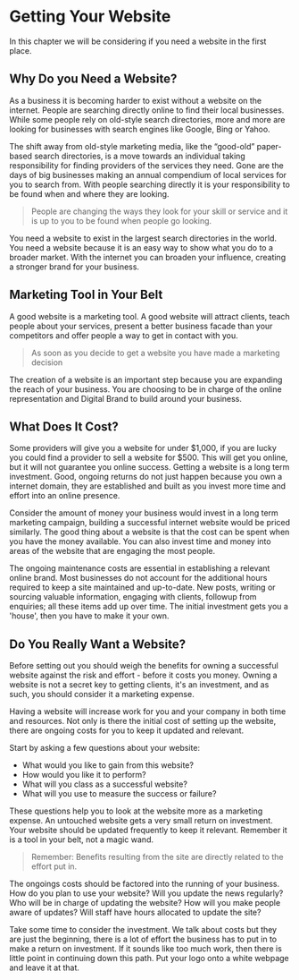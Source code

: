 # Getting Your Website

In this chapter we will be considering if you need a website in the first place.

## Why Do you Need a Website?

As a business it is becoming harder to exist without a website on the internet. People are searching directly online to find their local businesses. While some people rely on old-style search directories, more and more are looking for businesses with search engines like Google, Bing or Yahoo.

The shift away from old-style marketing media, like the “good-old” paper-based search directories, is a move towards an individual taking responsibility for finding providers of the services they need. Gone are the days of big businesses making an annual compendium of local services for you to search from. With people searching directly it is your responsibility to be found when and where they are looking.

> People are changing the ways they look for your skill or service and it is up to you to be found when people go looking.

You need a website to exist in the largest search directories in the world. You need a website because it is an easy way to show what you do to a broader market. With the internet you can broaden your influence, creating a stronger brand for your business.

## Marketing Tool in Your Belt

A good website is a marketing tool. A good website will attract clients, teach people about your services, present a better business facade than your competitors and offer people a way to get in contact with you.

> As soon as you decide to get a website you have made a marketing decision

The creation of a website is an important step because you are expanding the reach of your business. You are choosing to be in charge of the online representation and Digital Brand to build around your business.

## What Does It Cost?

Some providers will give you a website for under $1,000, if you are lucky you could find a provider to sell a website for $500. This will get you online, but it will not guarantee you online success. Getting a website is a long term investment. Good, ongoing returns do not just happen because you own a internet domain, they are established and built as you invest more time and effort into an online presence.

Consider the amount of money your business would invest in a long term marketing campaign, building a successful internet website would be priced similarly. The good thing about a website is that the cost can be spent when you have the money available. You can also invest time and money into areas of the website that are engaging the most people.

The ongoing maintenance costs are essential in establishing a relevant online brand. Most businesses do not account for the additional hours required to keep a site maintained and up-to-date. New posts, writing or sourcing valuable information, engaging with clients, followup from enquiries; all these items add up over time. The initial investment gets you a 'house', then you have to make it your own.

## Do You Really Want a Website?

Before setting out you should weigh the benefits for owning a successful website against the risk and effort - before it costs you money. Owning a website is not a secret key to getting clients, it's an investment, and as such, you should consider it a marketing expense.

Having a website will increase work for you and your company in both time and resources. Not only is there the initial cost of setting up the website, there are ongoing costs for you to keep it updated and relevant.

Start by asking a few questions about your website:

* What would you like to gain from this website?
* How would you like it to perform?
* What will you class as a successful website?
* What will you use to measure the success or failure?

These questions help you to look at the website more as a marketing expense. An untouched website gets a very small return on investment. Your website should be updated frequently to keep it relevant. Remember it is a tool in your belt, not a magic wand.

> Remember: Benefits resulting from the site are directly related to the effort put in.

The ongoings costs should be factored into the running of your business. How do you plan to use your website? Will you update the news regularly? Who will be in charge of updating the website? How will you make people aware of updates? Will staff have hours allocated to update the site?

Take some time to consider the investment. We talk about costs but they are just the beginning, there is a lot of effort the business has to put in to make a return on investment. If it sounds like too much work, then there is little point in continuing down this path. Put your logo onto a white webpage and leave it at that.
